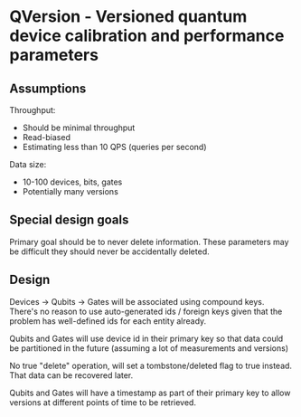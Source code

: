 # QVersion - Versioned quantum device calibration and performance parameters

## Assumptions

Throughput:
- Should be minimal throughput
- Read-biased
- Estimating less than 10 QPS (queries per second)

Data size:
- 10-100 devices, bits, gates
- Potentially many versions

## Special design goals

Primary goal should be to never delete information. These parameters may be difficult they should never be accidentally deleted.

## Design

Devices -> Qubits -> Gates will be associated using compound keys. There's no reason to use auto-generated ids / foreign keys given that the problem has well-defined ids for each entity already.

Qubits and Gates will use device id in their primary key so that data could be partitioned in the future (assuming a lot of measurements and versions)

No true "delete" operation, will set a tombstone/deleted flag to true instead. That data can be recovered later.

Qubits and Gates will have a timestamp as part of their primary key to allow versions at different points of time to be retrieved.
